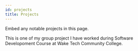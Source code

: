 ```yaml
---
id: projects
title: Projects
---
```


Embed any notable projects in this page.

This is one of my group project I have worked during Software Developoment Course at Wake Tech Community College.
